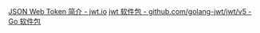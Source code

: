 [JSON Web Token 简介 - jwt.io](https://jwt.io/introduction)
[jwt 软件包 - github.com/golang-jwt/jwt/v5 - Go 软件包](https://pkg.go.dev/github.com/golang-jwt/jwt/v5#section-readme)